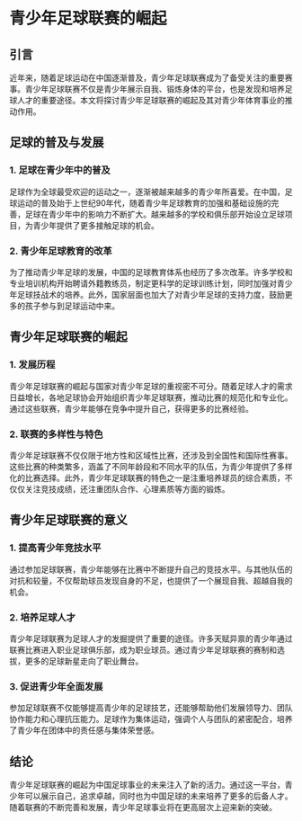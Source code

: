 # 青少年足球联赛的崛起

## 引言

近年来，随着足球运动在中国逐渐普及，青少年足球联赛成为了备受关注的重要赛事。青少年足球联赛不仅是青少年展示自我、锻炼身体的平台，也是发现和培养足球人才的重要途径。本文将探讨青少年足球联赛的崛起及其对青少年体育事业的推动作用。

## 足球的普及与发展

### 1. 足球在青少年中的普及

足球作为全球最受欢迎的运动之一，逐渐被越来越多的青少年所喜爱。在中国，足球运动的普及始于上世纪90年代，随着青少年足球教育的加强和基础设施的完善，足球在青少年中的影响力不断扩大。越来越多的学校和俱乐部开始设立足球项目，为青少年提供了更多接触足球的机会。

### 2. 青少年足球教育的改革

为了推动青少年足球的发展，中国的足球教育体系也经历了多次改革。许多学校和专业培训机构开始聘请外籍教练员，制定更科学的足球训练计划，同时加强对青少年足球技战术的培养。此外，国家层面也加大了对青少年足球的支持力度，鼓励更多的孩子参与到足球运动中来。

## 青少年足球联赛的崛起

### 1. 发展历程

青少年足球联赛的崛起与国家对青少年足球的重视密不可分。随着足球人才的需求日益增长，各地足球协会开始组织青少年足球联赛，推动比赛的规范化和专业化。通过这些联赛，青少年能够在竞争中提升自己，获得更多的比赛经验。

### 2. 联赛的多样性与特色

青少年足球联赛不仅仅限于地方性和区域性比赛，还涉及到全国性和国际性赛事。这些比赛的种类繁多，涵盖了不同年龄段和不同水平的队伍，为青少年提供了多样化的比赛选择。此外，青少年足球联赛的特色之一是注重培养球员的综合素质，不仅仅关注竞技成绩，还注重团队合作、心理素质等方面的锻炼。

## 青少年足球联赛的意义

### 1. 提高青少年竞技水平

通过参加足球联赛，青少年能够在比赛中不断提升自己的竞技水平。与其他队伍的对抗和较量，不仅帮助球员发现自身的不足，也提供了一个展现自我、超越自我的机会。

### 2. 培养足球人才

青少年足球联赛为足球人才的发掘提供了重要的途径。许多天赋异禀的青少年通过联赛比赛进入职业足球俱乐部，成为职业球员。通过青少年足球联赛的赛制和选拔，更多的足球新星走向了职业舞台。

### 3. 促进青少年全面发展

参加足球联赛不仅能够提高青少年的足球技艺，还能够帮助他们发展领导力、团队协作能力和心理抗压能力。足球作为集体运动，强调个人与团队的紧密配合，培养了青少年在团体中的责任感与集体荣誉感。

## 结论

青少年足球联赛的崛起为中国足球事业的未来注入了新的活力。通过这一平台，青少年可以展示自己，追求卓越，同时也为中国足球的未来培养了更多的后备人才。随着联赛的不断完善和发展，青少年足球事业将在更高层次上迎来新的突破。
